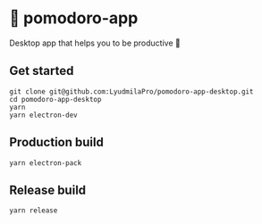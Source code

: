 # 🍅 pomodoro-app 

Desktop app that helps you to be productive 💪

## Get started

```
git clone git@github.com:LyudmilaPro/pomodoro-app-desktop.git
cd pomodoro-app-desktop
yarn
yarn electron-dev
```

## Production build

```
yarn electron-pack
```


## Release build

```
yarn release
```
